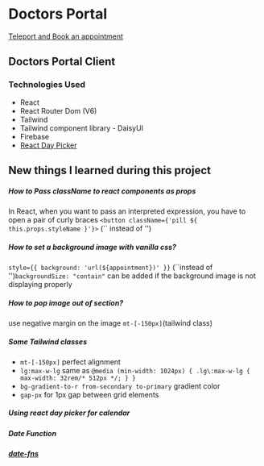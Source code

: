 # Doctors Portal

[Teleport and Book an appointment](https://doctors-portal-31ca7.web.app/)

## Doctors Portal Client

### Technologies Used

- React
- React Router Dom (V6)
- Tailwind
- Tailwind component library - DaisyUI
- Firebase
- [React Day Picker](https://react-day-picker.js.org/start)

## New things I learned during this project

##### How to Pass className to react components as props

In React, when you want to pass an interpreted expression, you have to open a pair of curly braces
`<button className={'pill ${ this.props.styleName }'}>` (`` instead of '')

##### How to set a background image with vanilla css?

`style={{ background: 'url(${appointment})' }}` (``instead of '')`backgroundSize: "contain"` can be added if the background image is not displaying properly

##### How to pop image out of section?

use negative margin on the image
`mt-[-150px]`(tailwind class)

##### Some Tailwind classes

- `mt-[-150px]` perfect alignment
- `lg:max-w-lg` same as `@media (min-width: 1024px) { .lg\:max-w-lg { max-width: 32rem/* 512px */; } }`
- `bg-gradient-to-r from-secondary to-primary` gradient color
- `gap-px` for 1px gap between grid elements

##### Using react day picker for calendar

##### Date Function

##### [date-fns](https://date-fns.org/)
